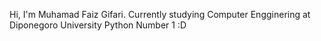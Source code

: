 Hi, I'm Muhamad Faiz Gifari. 
Currently studying Computer Engginering at Diponegoro University 
Python Number 1 :D

